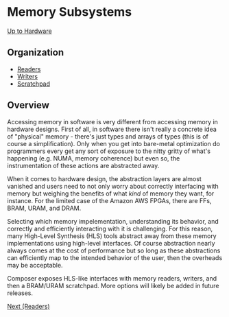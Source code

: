 # Memory Subsystems

[Up to Hardware](c_hardware.md)

## Organization
- [Readers](c_readers.md)
- [Writers](c_writers.md)
- [Scratchpad]()

## Overview

Accessing memory in software is very different from accessing memory in hardware designs. First of all, in software
there isn't really a concrete idea of "physical" memory - there's just types and arrays of types (this is of course a
simplification).
Only when you get into bare-metal optimization do programmers every get any sort of exposure to the nitty gritty of
what's happening (e.g. NUMA, memory coherence) but even so, the instrumentation of these actions are abstracted away.

When it comes to hardware design, the abstraction layers are almost vanished and users need to not only worry about
correctly interfacing with memory but weighing the benefits of what _kind_ of memory they want, for instance. For the
limited case of the Amazon AWS FPGAs, there are FFs, BRAM, URAM, and DRAM.

Selecting which memory impelementation, understanding its behavior, and correctly and efficiently interacting with it
is challenging. For this reason, many High-Level Synthesis (HLS) tools abstract away from these memory implementations
using high-level interfaces. Of course abstraction nearly always comes at the cost of performance but so long as these
abstractions can efficiently map to the intended behavior of the user, then the overheads may be acceptable.

Composer exposes HLS-like interfaces with memory readers, writers, and then a BRAM/URAM scratchpad. More options will
likely be added in future releases.

[Next (Readers)]()